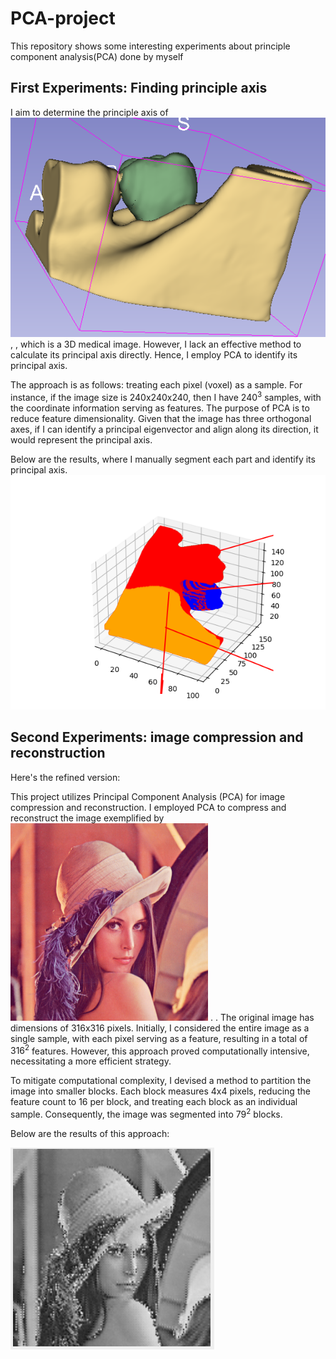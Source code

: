 # PCA-project
This repository shows some interesting experiments about principle component analysis(PCA) done by myself

## First Experiments: Finding principle axis
I aim to determine the principle axis of  ![example1](./finding_principle_axis/example.png), 
, which is a 3D medical image. However, I lack an effective method to calculate its principal axis directly. Hence, I employ PCA to identify its principal axis.

The approach is as follows: treating each pixel (voxel) as a sample. For instance, if the image size is 240x240x240, then I have $240^3$ samples, with the coordinate information serving as features. The purpose of PCA is to reduce feature dimensionality. Given that the image has three orthogonal axes, if I can identify a principal eigenvector and align along its direction, it would represent the principal axis.

Below are the results, where I manually segment each part and identify its principal axis.
![result1](./finding_principle_axis/result.png)

## Second Experiments: image compression and reconstruction


Here's the refined version:

This project utilizes Principal Component Analysis (PCA) for image compression and reconstruction. I employed PCA to compress and reconstruct the image exemplified by 
![example2](./Image_compression_reconstruction/Lenna.jpg) .
. The original image has dimensions of 316x316 pixels. Initially, I considered the entire image as a single sample, with each pixel serving as a feature, resulting in a total of $316^2$ features. However, this approach proved computationally intensive, necessitating a more efficient strategy.

To mitigate computational complexity, I devised a method to partition the image into smaller blocks. Each block measures 4x4 pixels, reducing the feature count to 16 per block, and treating each block as an individual sample. Consequently, the image was segmented into $79^2$ blocks.

Below are the results of this approach:

![result2](./Image_compression_reconstruction/result2.png)

